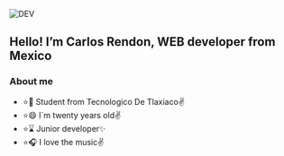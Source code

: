 ![DEV](https://user-images.githubusercontent.com/77459857/114776782-744f1000-9d38-11eb-811c-1a4893b103ba.gif)


## Hello! I’m Carlos Rendon, WEB developer from Mexico

### About me

* :star::school: Student from Tecnologico De Tlaxiaco:v:
* :star::smile: I´m twenty years old:v:
* :star::hourglass: Junior developer:sparkles:
* :star::headphones: I love the music:v:



